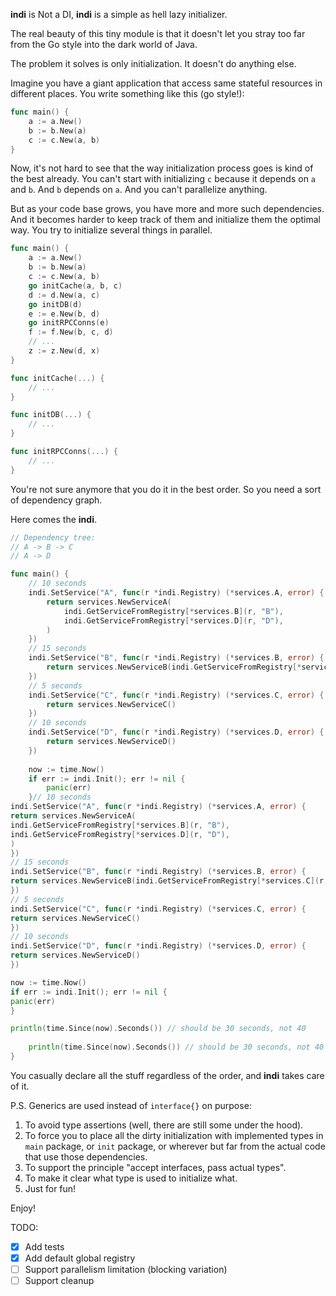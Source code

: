 **indi** is Not a DI, **indi** is a simple as hell lazy initializer.

The real beauty of this tiny module is that it doesn't let you stray too far from the Go style into the dark world of
Java.

The problem it solves is only initialization. It doesn't do anything else.

Imagine you have a giant application that access same stateful resources in different places. You write something like
this (go style!):

```go
func main() {
    a := a.New()
    b := b.New(a)
    c := c.New(a, b)
}
```

Now, it's not hard to see that the way initialization process goes is kind of the best already. You can't start
with initializing `c` because it depends on `a` and `b`. And `b` depends on `a`. And you can't parallelize anything.

But as your code base grows, you have more and more such dependencies. And it becomes harder to keep track of them and
initialize them the optimal way. You try to initialize several things in parallel.

```go
func main() {
    a := a.New()
    b := b.New(a)
    c := c.New(a, b)
    go initCache(a, b, c)
    d := d.New(a, c)
    go initDB(d)
    e := e.New(b, d)
    go initRPCConns(e)
    f := f.New(b, c, d)
    // ...
    z := z.New(d, x)
}

func initCache(...) {
    // ...
}

func initDB(...) {
    // ...
}

func initRPCConns(...) {
    // ...
}
```

You're not sure anymore that you do it in the best order. So you need a sort of dependency graph.

Here comes the **indi**.

```go
// Dependency tree:
// A -> B -> C
// A -> D

func main() {
    // 10 seconds
    indi.SetService("A", func(r *indi.Registry) (*services.A, error) {
        return services.NewServiceA(
            indi.GetServiceFromRegistry[*services.B](r, "B"),
            indi.GetServiceFromRegistry[*services.D](r, "D"),
        )
    })
    // 15 seconds
    indi.SetService("B", func(r *indi.Registry) (*services.B, error) {
        return services.NewServiceB(indi.GetServiceFromRegistry[*services.C](r, "C"))
    })
    // 5 seconds
    indi.SetService("C", func(r *indi.Registry) (*services.C, error) {
        return services.NewServiceC()
    })
    // 10 seconds
    indi.SetService("D", func(r *indi.Registry) (*services.D, error) {
        return services.NewServiceD()
    })
    
    now := time.Now()
    if err := indi.Init(); err != nil {
        panic(err)
    }// 10 seconds
indi.SetService("A", func(r *indi.Registry) (*services.A, error) {
return services.NewServiceA(
indi.GetServiceFromRegistry[*services.B](r, "B"),
indi.GetServiceFromRegistry[*services.D](r, "D"),
)
})
// 15 seconds
indi.SetService("B", func(r *indi.Registry) (*services.B, error) {
return services.NewServiceB(indi.GetServiceFromRegistry[*services.C](r, "C"))
})
// 5 seconds
indi.SetService("C", func(r *indi.Registry) (*services.C, error) {
return services.NewServiceC()
})
// 10 seconds
indi.SetService("D", func(r *indi.Registry) (*services.D, error) {
return services.NewServiceD()
})

now := time.Now()
if err := indi.Init(); err != nil {
panic(err)
}

println(time.Since(now).Seconds()) // should be 30 seconds, not 40
    
    println(time.Since(now).Seconds()) // should be 30 seconds, not 40
}
```

You casually declare all the stuff regardless of the order, and **indi** takes care of it.

P.S. Generics are used instead of `interface{}` on purpose:
1. To avoid type assertions (well, there are still some under the hood).
2. To force you to place all the dirty initialization with implemented types in `main` package, or `init` package, or
wherever but far from the actual code that use those dependencies.
3. To support the principle "accept interfaces, pass actual types".
4. To make it clear what type is used to initialize what.
5. Just for fun!

Enjoy!

TODO:
- [X] Add tests
- [X] Add default global registry
- [ ] Support parallelism limitation (blocking variation)
- [ ] Support cleanup
